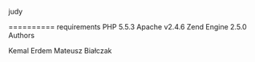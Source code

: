 judy


==========
requirements
PHP 5.5.3
Apache v2.4.6
Zend Engine 2.5.0
Authors

Kemal Erdem
Mateusz Białczak
